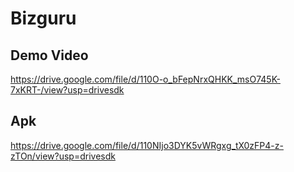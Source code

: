 # Bizguru

## Demo Video
https://drive.google.com/file/d/110O-o_bFepNrxQHKK_msO745K-7xKRT-/view?usp=drivesdk

## Apk
https://drive.google.com/file/d/110NIjo3DYK5vWRgxg_tX0zFP4-z-zTOn/view?usp=drivesdk
